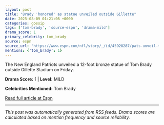 ```yaml
---
layout: post
title: "Brady 'honored' as statue unveiled outside Gillette"
date: 2025-08-09 01:21:08 +0000
categories: gossip
tags: ['tom-brady', 'source-espn', 'drama-mild']
drama_score: 1
primary_celebrity: tom_brady
source: espn
source_url: "https://www.espn.com/nfl/story/_/id/45928287/pats-unveil-tom-brady-statue-ceremony-gillette-stadium"
mentions: {'tom_brady': 1}
---
```


The New England Patriots unveiled a 12-foot bronze statue of Tom Brady outside Gillette Stadium on Friday.

**Drama Score:** 1 | **Level:** MILD

**Celebrities Mentioned:** Tom Brady

[Read full article at Espn](https://www.espn.com/nfl/story/_/id/45928287/pats-unveil-tom-brady-statue-ceremony-gillette-stadium)

---
*This post was automatically generated from RSS feeds. Drama scores are calculated based on mention frequency and source reliability.*
